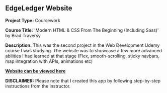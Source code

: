 ## EdgeLedger Website

**Project Type:** Coursework

**Course Title:** 'Modern HTML & CSS From The Beginning (Including Sass)' by Brad Traversy

**Description:**
This was the second project in the Web Development Udemy course I was studying. The website was to showcase a few more advanced abilities I had learned at that stage (Flex, smooth-scrolling, sticky navbars, map integration with APIs, animations etc)

**[Website can be viewed here](https://edgeledger.mk-creativedesign.com/)**

**DISCLAIMER:**
Please note that I created this app by following step-by-step instructions from the instructor.
